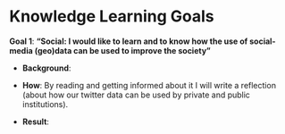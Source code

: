 # Knowledge Learning Goals

**Goal 1**: **“Social: I would like to learn and to know how the use of social-media (geo)data can be used to improve the society”**
  
* **Background**:
  
* **How**: By reading and getting informed about it I will write a reflection (about how our twitter data can be used by private and public institutions).
 
 * **Result**:
